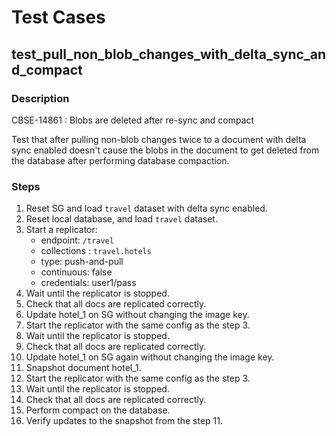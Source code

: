 # Test Cases

## test_pull_non_blob_changes_with_delta_sync_and_compact

### Description

CBSE-14861 : Blobs are deleted after re-sync and compact

Test that after pulling non-blob changes twice to a document with delta sync enabled doesn't cause the blobs in the document 
to get deleted from the database after performing database compaction.

### Steps

1. Reset SG and load `travel` dataset with delta sync enabled.
2. Reset local database, and load `travel` dataset.
3. Start a replicator:
   * endpoint: `/travel`
   * collections : `travel.hotels`
   * type: push-and-pull
   * continuous: false
   * credentials: user1/pass
4. Wait until the replicator is stopped.
5. Check that all docs are replicated correctly.
6. Update hotel_1 on SG without changing the image key.
7. Start the replicator with the same config as the step 3.
8. Wait until the replicator is stopped.
9. Check that all docs are replicated correctly.
10. Update hotel_1 on SG again without changing the image key.
11. Snapshot document hotel_1.
12. Start the replicator with the same config as the step 3.
13. Wait until the replicator is stopped.
14. Check that all docs are replicated correctly.
15. Perform compact on the database.
16. Verify updates to the snapshot from the step 11.
